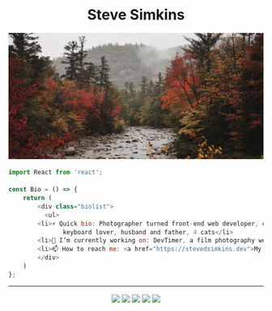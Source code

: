 <h1 align="center"> Steve Simkins </h1>

![Cover](./img/cover.jpg)

```javascript
import React from 'react'; 

const Bio = () => {
	return (
	    <div class="biolist">
	      <ul>
		<li>⚡️ Quick bio: Photographer turned front-end web developer, coffee addict, 
		       keyboard lover, husband and father, 4 cats</li>
		<li>🔭 I’m currently working on: DevTimer, a film photography web app using React</li>
		<li>📫 How to reach me: <a href="https://stevedsimkins.dev">My Website!</a></li>
	    </div>
	)
};
```
----

<p align="center">
	<a href="https://stevedsimkins.dev" target="blank"><img align="center" src="https://img.icons8.com/fluency/48/000000/web.png"/></a>
	<a href="https://stevedsimkins.hashnode.dev" target="blank"><img align="center" src="https://img.icons8.com/fluency/48/000000/typewriter-with-paper.png"/></a> 
	<a href="https://twitter.com/stevedsimkins" target="blank"><img align="center" src="https://img.icons8.com/fluency/48/000000/twitter.png"/></a>
	<a href="https://instagram.com/stevedylanphoto" target="blank"><img align="center" src="https://img.icons8.com/fluency/48/000000/instagram-new.png"/></a>
	<a href="https://facebook.com/sdsimkins" target="blank"><img align="center" src="https://img.icons8.com/fluency/48/000000/facebook.png"/></a>
</p>
